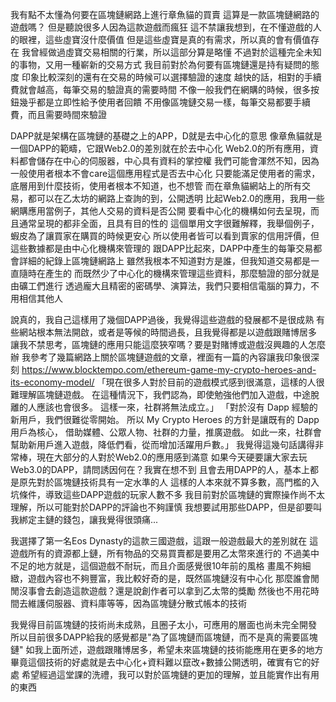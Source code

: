 我有點不太懂為何要在區塊鏈網路上進行章魚貓的買賣 這算是一款區塊鏈網路的遊戲嗎？ 但是聽說很多人因為這款遊戲而瘋狂 這不禁讓我想到，在不懂遊戲的人的眼裡，這些虛寶沒什麼價值 但是這些虛寶是真的有需求，所以真的會有價值存在 我曾經做過虛寶交易相關的行業，所以這部分算是略懂 不過對於這種完全未知的事物，又用一種嶄新的交易方式 我目前對於為何要有區塊鏈還是持有疑問的態度 印象比較深刻的還有在交易的時候可以選擇驗證的速度 越快的話，相對的手續費就會越高，每筆交易的驗證真的需要時間 不像一般我們在網購的時候，很多按鈕幾乎都是立即性給予使用者回饋 不用像區塊鏈交易一樣，每筆交易都要手續費，而且需要時間來驗證

DAPP就是架構在區塊鏈的基礎之上的APP，D就是去中心化的意思 像章魚貓就是一個DAPP的範疇，它跟Web2.0的差別就在於去中心化 Web2.0的所有應用，資料都會儲存在中心的伺服器，中心具有資料的掌控權 我們可能會渾然不知，因為一般使用者根本不會care這個應用程式是否去中心化 只要能滿足使用者的需求，底層用到什麼技術，使用者根本不知道，也不想管 而在章魚貓網站上的所有交易，都可以在乙太坊的網路上查詢的到，公開透明 比起Web2.0的應用，我用一些網購應用當例子，其他人交易的資料是否公開 要看中心化的機構如何去呈現，而且通常呈現的都非全面，且具有目的性的 這個單用文字很難解釋，我舉個例子，蝦皮為了讓買家在購買的時候更安心 所以使用者皆可以看到賣家的信用評價，但這些數據都是由中心化機構來管理的 跟DAPP比起來，DAPP中產生的每筆交易都會詳細的紀錄上區塊鏈網路上 雖然我根本不知道對方是誰，但我知道交易都是一直隨時在產生的 而既然少了中心化的機構來管理這些資料，那麼驗證的部分就是由礦工們進行 透過龐大且精密的密碼學、演算法，我們只要相信電腦的算力，不用相信其他人

說真的，我自己這樣用了幾個DAPP過後，我覺得這些遊戲的發展都不是很成熟 有些網站根本無法開啟，或者是等候的時間過長，且我覺得都是以遊戲跟賭博居多 讓我不禁思考，區塊鏈的應用只能這麼狹窄嗎？要是對賭博或遊戲沒興趣的人怎麼辦 我參考了幾篇網路上關於區塊鏈遊戲的文章，裡面有一篇的內容讓我印象很深刻 https://www.blocktempo.com/ethereum-game-my-crypto-heroes-and-its-economy-model/ 「現在很多人對於目前的遊戲模式感到很滿意，這樣的人很難理解區塊鏈遊戲。 在這種情況下，我們認為，即使勉強他們加入遊戲，中途脫離的人應該也會很多。 這樣一來，社群將無法成立。」 「對於沒有 Dapp 經驗的新用戶，我們很難從零開始。 所以 My Crypto Heroes 的方針是讓既有的 Dapp 用戶為核心， 借助媒體、公眾人物、社群的力量，推廣遊戲。 如此一來，社群會幫助新用戶進入遊戲，降低們看，從而增加活躍用戶數。」 我覺得這幾句話講得非常棒，現在大部分的人對於Web2.0的應用感到滿意 如果今天硬要讓大家去玩Web3.0的DAPP，請問誘因何在？我實在想不到 且會去用DAPP的人，基本上都是原先對於區塊鏈技術具有一定水準的人 這樣的人本來就不算多數，高門檻的入坑條件，導致這些DAPP遊戲的玩家人數不多 我目前對於區塊鏈的實際操作尚不太理解，所以可能對於DAPP的評論也不夠謹慎 我想要試用那些DAPP，但是卻要叫我綁定主鏈的錢包，讓我覺得很頭痛...

我選擇了第一名Eos Dynasty的這款三國遊戲，這跟一般遊戲最大的差別就在 這遊戲所有的資源都上鏈，所有物品的交易買賣都是要用乙太幣來進行的 不過美中不足的地方就是，這個遊戲不耐玩，而且介面感覺很10年前的風格 畫風不夠細緻，遊戲內容也不夠豐富，我比較好奇的是，既然區塊鏈沒有中心化 那麼誰會閒閒沒事會去創造這款遊戲？還是說創作者可以拿到乙太幣的獎勵 然後也不用花時間去維護伺服器、資料庫等等，因為區塊鏈分散式帳本的技術

我覺得目前區塊鏈的技術尚未成熟，且圈子太小，可應用的層面也尚未完全開發 所以目前很多DAPP給我的感覺都是"為了區塊鏈而區塊鏈，而不是真的需要區塊鏈" 如我上面所述，遊戲跟賭博居多，希望未來區塊鏈的技術能應用在更多的地方 畢竟這個技術的好處就是去中心化+資料難以竄改+數據公開透明，確實有它的好處 希望經過這堂課的洗禮，我可以對於區塊鏈的更加的理解，並且能實作出有用的東西
